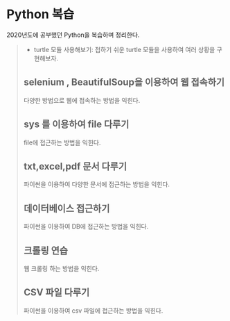 # Python 복습
2020년도에 공부했던 Python을 복습하며 정리한다.

> + turtle 모듈 사용해보기:
>   접하기 쉬운 turtle 모듈을 사용하여 여러 상황을 구현해보자.
>
> ## selenium , BeautifulSoup을 이용하여 웹 접속하기
> 다양한 방법으로 웹에 접속하는 방법을 익힌다.
>
> ## sys 를 이용하여 file 다루기
> file에 접근하는 방법을 익힌다.
>
> ## txt,excel,pdf  문서 다루기
> 파이썬을 이용하여 다양한 문서에 접근하는 방법을 익힌다.
>
> ## 데이터베이스 접근하기
> 파이썬을 이용하여 DB에 접근하는 방법을 익힌다.
>
> ## 크롤링 연습
> 웹 크롤링 하는 방법을 익힌다.
>
> ## CSV 파일 다루기
> 파이썬을 이용하여 csv 파일에 접근하는 방법을 익힌다.

